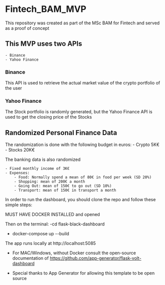# Fintech_BAM_MVP
This repository was created as part of the MSc BAM for Fintech and served as a proof of concept 

## This MVP uses two APIs 
    - Binance 
    - Yahoo Finance

### Binance 
This API is used to retrieve the actual market value of the crypto portfolio of the user 

### Yahoo Finance
The Stock portfolio is randomly generated, but the Yahoo Finance API is used to get the closing price of the Stocks 

## Randomized Personal Finance Data 
The randomization is done with the following budget in euros:
    - Crypto 5K€
    - Stocks 20K€

The banking data is also randomized

    - Fixed monthly income of 3K€
    - Expenses:
        - Food: Normally spend a mean of 80€ in food per week (SD 20%)
        - Shopping: mean of 200€ a month
        - Going Out: mean of 150€ to go out (SD 10%)
        - Transport: mean of 150€ in transport a month

In order to run the dashboard, you should clone the repo and follow these simple steps:

MUST HAVE DOCKER INSTALLED and opened 

Then on the terminal: 
-cd flask-black-dashboard
- docker-compose up --build 

The app runs locally at http://localhost:5085

- For MAC/Windows, without Docker consult the open-source documentation of https://github.com/app-generator/flask-volt-dashboard

- Special thanks to App Generator for allowing this template to be open source
